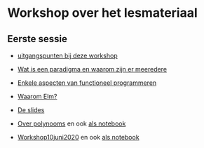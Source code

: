 # Workshop over het lesmateriaal

## Eerste sessie

+ [uitgangspunten bij deze workshop](uitgangspunten)

+ [Wat is een paradigma en waarom zijn er meeredere](paradigma)

+ [Enkele aspecten van functioneel programmeren](funcprog)

+ [Waarom Elm?](waaromelm)

+ [De slides](nascholing-programming-paradigms.pdf)

+ [Over polynooms](Polynoom-workshop.pdf)
en ook [als notebook](Polynoom-workshop.ipynb)

+ [Workshop10juni2020](Workshop10juni2020.pdf)
en ook [als notebook](Workshop10juni2020.ipynb)
